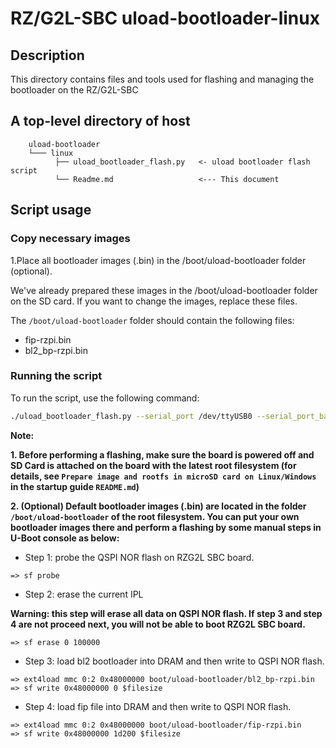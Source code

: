 # RZ/G2L-SBC uload-bootloader-linux

## Description

This directory contains files and tools used for flashing and managing the bootloader on the RZ/G2L-SBC

## A top-level directory of host
```
    uload-bootloader
    └─── linux
          ├── uload_bootloader_flash.py   <- uload bootloader flash script
          └── Readme.md                   <--- This document 
```

## Script usage

### Copy necessary images

1.Place all bootloader images (.bin) in the /boot/uload-bootloader folder (optional).

We've already prepared these images in the /boot/uload-bootloader folder on the SD card. If you want to change the images, replace these files.

The `/boot/uload-bootloader` folder should contain the following files:
- fip-rzpi.bin
- bl2_bp-rzpi.bin

### Running the script
To run the script, use the following command:

```bash
./uload_bootloader_flash.py --serial_port /dev/ttyUSB0 --serial_port_baud 115200
```

**Note:**

**1. Before performing a flashing, make sure the board is powered off and SD Card is attached on the board with the latest root filesystem (for details, see `Prepare image and rootfs in microSD card on Linux/Windows` in the startup guide `README.md`)**

**2. (Optional) Default bootloader images (.bin) are located in the folder `/boot/uload-bootloader` of the root filesystem. You can put your own bootloader images there and perform a flashing by some manual steps in U-Boot console as below:**

- Step 1: probe the QSPI NOR flash on RZG2L SBC board.
```
=> sf probe
```

- Step 2: erase the current IPL

**Warning: this step will erase all data on QSPI NOR flash. If step 3 and step 4 are not proceed next, you will not be able to boot RZG2L SBC board.**
```
=> sf erase 0 100000
```

- Step 3: load bl2 bootloader into DRAM and then write to QSPI NOR flash.

```
=> ext4load mmc 0:2 0x48000000 boot/uload-bootloader/bl2_bp-rzpi.bin
=> sf write 0x48000000 0 $filesize
```

- Step 4: load fip file into DRAM and then write to QSPI NOR flash.

```
=> ext4load mmc 0:2 0x48000000 boot/uload-bootloader/fip-rzpi.bin
=> sf write 0x48000000 1d200 $filesize
```